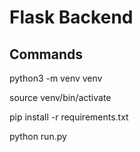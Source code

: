 # Flask Backend

## Commands

python3 -m venv venv

source venv/bin/activate

pip install -r requirements.txt

python run.py